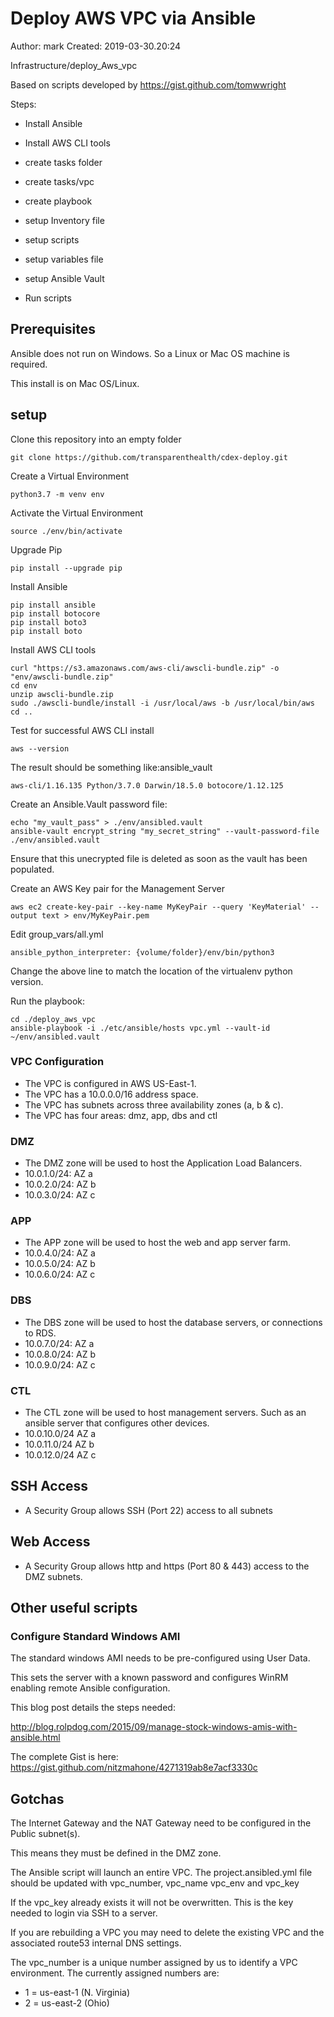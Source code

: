 # Deploy AWS VPC via Ansible

 
Author: mark
Created: 2019-03-30.20:24

Infrastructure/deploy_Aws_vpc

Based on scripts developed by https://gist.github.com/tomwwright

Steps:
- Install Ansible
- Install AWS CLI tools

- create tasks folder
- create tasks/vpc
- create playbook
- setup Inventory file

- setup scripts
- setup variables file
- setup Ansible Vault


- Run scripts

## Prerequisites

Ansible does not run on Windows. So a Linux or Mac OS machine is required.

This install is on Mac OS/Linux.

## setup

Clone this repository into an empty folder

    git clone https://github.com/transparenthealth/cdex-deploy.git

Create a Virtual Environment
    
    python3.7 -m venv env 

Activate the Virtual Environment
    
    source ./env/bin/activate
    
Upgrade Pip
    
    pip install --upgrade pip

Install Ansible

    pip install ansible
    pip install botocore
    pip install boto3
    pip install boto
    
Install AWS CLI tools

    curl "https://s3.amazonaws.com/aws-cli/awscli-bundle.zip" -o "env/awscli-bundle.zip"
    cd env
    unzip awscli-bundle.zip
    sudo ./awscli-bundle/install -i /usr/local/aws -b /usr/local/bin/aws  
    cd ..

Test for successful AWS CLI install

    aws --version
    
The result should be something like:ansible_vault

    aws-cli/1.16.135 Python/3.7.0 Darwin/18.5.0 botocore/1.12.125
    
Create an Ansible.Vault password file:

    echo "my_vault_pass" > ./env/ansibled.vault
    ansible-vault encrypt_string "my_secret_string" --vault-password-file ./env/ansibled.vault
    
Ensure that this unecrypted file is deleted as soon as the vault 
has been populated.    

Create an AWS Key pair for the Management Server

    aws ec2 create-key-pair --key-name MyKeyPair --query 'KeyMaterial' --output text > env/MyKeyPair.pem
    
    
Edit group_vars/all.yml

    ansible_python_interpreter: {volume/folder}/env/bin/python3

Change the above line to match the location of the virtualenv 
python version.

Run the playbook:

    cd ./deploy_aws_vpc
    ansible-playbook -i ./etc/ansible/hosts vpc.yml --vault-id ~/env/ansibled.vault 


### VPC Configuration

- The VPC is configured in AWS US-East-1.
- The VPC has a 10.0.0.0/16 address space.
- The VPC has subnets across three availability zones (a, b & c).
- The VPC has four areas: dmz, app, dbs and ctl

### DMZ

- The DMZ zone will be used to host the Application Load Balancers.
- 10.0.1.0/24: AZ a
- 10.0.2.0/24: AZ b
- 10.0.3.0/24: AZ c

### APP

- The APP zone will be used to host the web and app server farm.
- 10.0.4.0/24: AZ a
- 10.0.5.0/24: AZ b
- 10.0.6.0/24: AZ c

### DBS

- The DBS zone will be used to host the database servers, or connections to RDS.
- 10.0.7.0/24: AZ a
- 10.0.8.0/24: AZ b
- 10.0.9.0/24: AZ c

### CTL
- The CTL zone will be used to host management servers. Such as an ansible server that configures other devices.
- 10.0.10.0/24 AZ a
- 10.0.11.0/24 AZ b
- 10.0.12.0/24 AZ c


## SSH Access 
 
- A Security Group allows SSH (Port 22) access to all subnets

## Web Access

- A Security Group allows http and https (Port 80 & 443) access to the DMZ subnets.

## Other useful scripts
 
### Configure Standard Windows AMI
 
The standard windows AMI needs to be pre-configured using User Data.
 
This sets the server with a known password and configures WinRM enabling remote Ansible configuration.
 
This blog post details the steps needed: 
 
http://blog.rolpdog.com/2015/09/manage-stock-windows-amis-with-ansible.html
 
The complete Gist is here:
https://gist.github.com/nitzmahone/4271319ab8e7acf3330c

## Gotchas

The Internet Gateway and the NAT Gateway need to be configured in the Public subnet(s).

This means they must be defined in the DMZ zone.

The Ansible script will launch an entire VPC. The project.ansibled.yml file 
should be updated with vpc_number, vpc_name vpc_env and vpc_key

If the vpc_key already exists it will not be overwritten. 
This is the key needed to login via SSH to a server.

If you are rebuilding a VPC you may need to delete the existing VPC and
the associated route53 internal DNS settings.

The vpc_number is a unique number assigned by us to identify a VPC environment.
The currently assigned numbers are:

- 1 = us-east-1 (N. Virginia)
- 2 = us-east-2 (Ohio)


 
